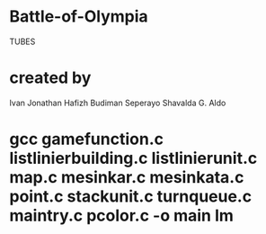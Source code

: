 # Battle-of-Olympia
TUBES

# created by
Ivan Jonathan
Hafizh Budiman
Seperayo
Shavalda G.
Aldo

# gcc gamefunction.c listlinierbuilding.c listlinierunit.c map.c mesinkar.c mesinkata.c point.c stackunit.c turnqueue.c maintry.c pcolor.c -o main lm
